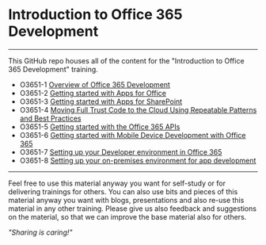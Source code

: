 # Introduction to Office 365 Development #

----------

This GitHub repo houses all of the content for the "Introduction to Office 365 Development" training.


- O3651-1 [Overview of Office 365 Development](O3651-1%20Overview%20of%20Office%20365%20Development)
- O3651-2 [Getting started with Apps for Office](O3651-2%20Getting%20started%20with%20Apps%20for%20Office)
- O3651-3 [Getting started with Apps for SharePoint](O3651-3%20Getting%20started%20with%20Apps%20for%20SharePoint)
- O3651-4 [Moving Full Trust Code to the Cloud Using Repeatable Patterns and Best Practices](O3651-4%20Moving%20Full%20Trust%20Code%20to%20the%20cloud%20using%20repeatable%20patterns%20and%20best%20practices)
- O3651-5 [Getting started with the Office 365 APIs](O3651-5%20Getting%20started%20with%20Office%20365%20APIs)
- O3651-6 [Getting started with Mobile  Device Development with Office 365](O3651-6%20Getting%20started%20with%20Mobile%20%20Device%20Development%20with%20Office%20365)
- O3651-7 [Setting up your Developer environment in Office 365](O3651-7%20Setting%20up%20your%20Developer%20environment%20in%20Office%20365)
- O3651-8 [Setting up your on-premises environment for app development](O3651-8%20Setting%20up%20your%20on-premises%20environment%20for%20app%20development)

----------

Feel free to use this material anyway you want for self-study or for delivering trainings for others. You can also use bits and pieces of this material anyway you want with blogs, presentations and also re-use this material in any other training. Please give us also feedback and suggestions on the material, so that we can improve the base material also for others. 

*"Sharing is caring!"*